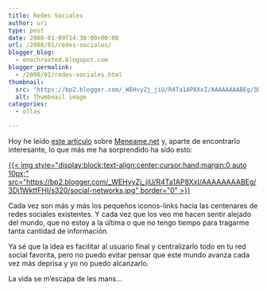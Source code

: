 ```yaml
---
title: Redes Sociales
author: uri
type: post
date: 2008-01-09T14:30:00+00:00
url: /2008/01/redes-sociales/
blogger_blog:
  - enochrooted.blogspot.com
blogger_permalink:
  - /2008/01/redes-sociales.html
thumbnail:
  src: "https://bp2.blogger.com/_WEHvyZj_jiU/R4Ta1AP8XxI/AAAAAAAABEg/3Dj1WktfFHI/s320/social-networks.jpg"
  alt: Thumbnail image
categories:
  - ollas

---
```

Hoy he leído [este artículo][1] sobre [Meneame.net][2] y, aparte de encontrarlo interesante, lo que más me ha sorprendido ha sido esto:

[{{< img style="display:block;text-align:center;cursor:hand;margin:0 auto 10px;" src="https://bp2.blogger.com/_WEHvyZj_jiU/R4Ta1AP8XxI/AAAAAAAABEg/3Dj1WktfFHI/s320/social-networks.jpg" border="0" >}}][3]

Cada vez son más y más los pequeños iconos-links hacia las centenares de redes sociales existentes. Y cada vez que los veo me hacen sentir alejado del mundo, que no estoy a la última o que no tengo tiempo para tragarme tanta cantidad de información. 

Ya sé que la idea es facilitar al usuario final y centralizarlo todo en tu red social favorita, pero no puedo evitar pensar que este mundo avanza cada vez más deprisa y yo no puedo alcanzarlo.

La vida se m&#8217;escapa de les mans&#8230;

 [1]: https://www.trampero.com/recursos-webmasters/meneame/
 [2]: https://meneame.net
 [3]: https://bp2.blogger.com/_WEHvyZj_jiU/R4Ta1AP8XxI/AAAAAAAABEg/3Dj1WktfFHI/s1600-h/social-networks.jpg